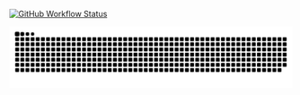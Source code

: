 [![GitHub Workflow Status](https://img.shields.io/github/actions/workflow/status/joaoroccella/joaoroccella/cobrinha.yml?label=action&style=flat-square)](https://github.com/JoaoRoccella/JoaoRoccella/actions/workflows/cobrinha.yml)

<picture>
  <source media="(prefers-color-scheme: dark)" srcset="https://raw.githubusercontent.com/JoaoRoccella/JoaoRoccella/output/github-contribution-grid-snake-dark.svg">
  <source media="(prefers-color-scheme: light)" srcset="https://raw.githubusercontent.com/JoaoRoccella/JoaoRoccella/output/github-contribution-grid-snake.svg">
  <img alt="github-snake" src="https://raw.githubusercontent.com/JoaoRoccella/JoaoRoccella/output/github-contribution-grid-snake.svg">
</picture>
